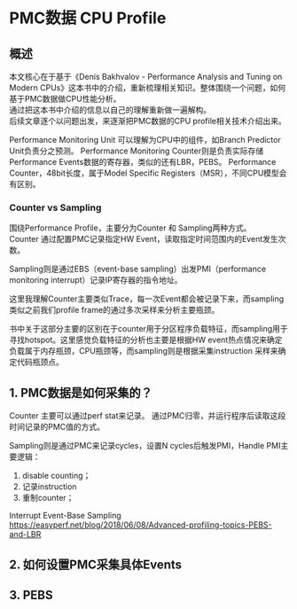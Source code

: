 # PMC数据 CPU Profile  
## 概述  
本文核心在于基于《Denis Bakhvalov - Performance Analysis and Tuning on Modern CPUs》这本书中的介绍，重新梳理相关知识。整体围绕一个问题，如何基于PMC数据做CPU性能分析。  
通过把这本书中介绍的信息以自己的理解重新做一遍解构。  
后续文章逐个以问题出发，来逐渐把PMC数据的CPU profile相关技术介绍出来。  

Performance Monitoring Unit 可以理解为CPU中的组件，如Branch Predictor Unit负责分之预测。
Performance Monitoring Counter则是负责实际存储Performance Events数据的寄存器，类似的还有LBR，PEBS。
Performance Counter，48bit长度，属于Model Specific Registers（MSR），不同CPU模型会有区别。

### Counter vs Sampling
围绕Performance Profile，主要分为Counter 和 Sampling两种方式。  
Counter 通过配置PMC记录指定HW Event，读取指定时间范围内的Event发生次数。  

Sampling则是通过EBS（event-base sampling）出发PMI（performance monitoring interrupt）记录IP寄存器的指令地址。

这里我理解Counter主要类似Trace，每一次Event都会被记录下来，而sampling类似之前我们profile frame的通过多次采样来分析主要瓶颈。 

书中关于这部分主要的区别在于counter用于分区程序负载特征，而sampling用于寻找hotspot。这里感觉负载特征的分析也主要是根据HW event热点情况来确定负载属于内存瓶颈，CPU瓶颈等，而sampling则是根据采集instruction 采样来确定代码瓶颈点。

## 1. PMC数据是如何采集的？
Counter 主要可以通过perf stat来记录。 通过PMC归零，并运行程序后读取这段时间记录的PMC值的方式。

Sampling则是通过PMC来记录cycles，设置N cycles后触发PMI，Handle PMI主要逻辑：
1. disable counting；
2. 记录instruction 
3. 重制counter；

Interrupt Event-Base Sampling https://easyperf.net/blog/2018/06/08/Advanced-profiling-topics-PEBS-and-LBR

## 2. 如何设置PMC采集具体Events

## 3. PEBS
